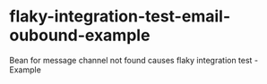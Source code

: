 # flaky-integration-test-email-oubound-example
Bean for message channel not found causes flaky integration test - Example
